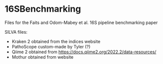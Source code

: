 # 16SBenchmarking
Files for the Faits and Odom-Mabey et al. 16S pipeline benchmarking paper


SILVA files: 
- Kraken 2 obtained from the indices website
- PathoScope custom-made by Tyler (?)
- Qiime 2 obtained from https://docs.qiime2.org/2022.2/data-resources/
- Mothur obtained from website

